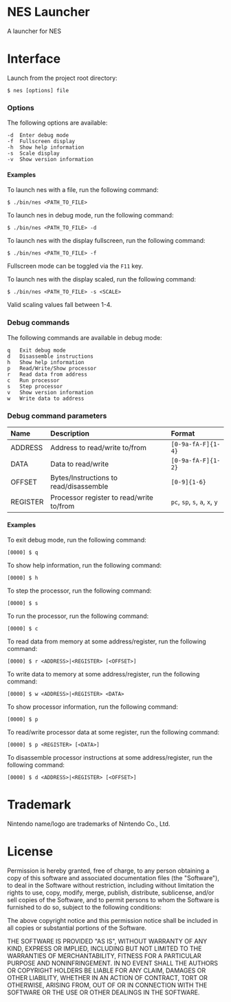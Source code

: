 NES Launcher
=

A launcher for NES

Interface
=

Launch from the project root directory:

```
$ nes [options] file
```

### Options

The following options are available:

```
-d	Enter debug mode
-f	Fullscreen display
-h	Show help information
-s	Scale display
-v	Show version information
```

#### Examples

To launch nes with a file, run the following command:

```
$ ./bin/nes <PATH_TO_FILE>
```

To launch nes in debug mode, run the following command:

```
$ ./bin/nes <PATH_TO_FILE> -d
```

To launch nes with the display fullscreen, run the following command:

```
$ ./bin/nes <PATH_TO_FILE> -f
```

Fullscreen mode can be toggled via the ```F11``` key.

To launch nes with the display scaled, run the following command:

```
$ ./bin/nes <PATH_TO_FILE> -s <SCALE>
```

Valid scaling values fall between 1-4.

### Debug commands

The following commands are available in debug mode:

```
q	Exit debug mode
d	Disassemble instructions
h	Show help information
p	Read/Write/Show processor
r	Read data from address
c	Run processor
s	Step processor
v	Show version information
w	Write data to address
```

### Debug command parameters

|Name    |Description                             |Format                                                |
|:-------|:---------------------------------------|:-----------------------------------------------------|
|ADDRESS |Address to read/write to/from           |```[0-9a-fA-F]{1-4}```                                |
|DATA    |Data to read/write                      |```[0-9a-fA-F]{1-2}```                                |
|OFFSET  |Bytes/Instructions to read/disassemble  |```[0-9]{1-6}```                                      |
|REGISTER|Processor register to read/write to/from|```pc```, ```sp```, ```s```, ```a```, ```x```, ```y```|

#### Examples

To exit debug mode, run the following command:

```
[0000] $ q
```

To show help information, run the following command:

```
[0000] $ h
```

To step the processor, run the following command:

```
[0000] $ s
```

To run the processor, run the following command:

```
[0000] $ c
```

To read data from memory at some address/register, run the following command:

```
[0000] $ r <ADDRESS>|<REGISTER> [<OFFSET>]
```

To write data to memory at some address/register, run the following command:

```
[0000] $ w <ADDRESS>|<REGISTER> <DATA>
```

To show processor information, run the following command:

```
[0000] $ p
```

To read/write processor data at some register, run the following command:

```
[0000] $ p <REGISTER> [<DATA>]
```

To disassemble processor instructions at some address/register, run the following command:

```
[0000] $ d <ADDRESS>|<REGISTER> [<OFFSET>]
```

Trademark
=

Nintendo name/logo are trademarks of Nintendo Co., Ltd.

License
=

Permission is hereby granted, free of charge, to any person obtaining a copy of this software and
associated documentation files (the "Software"), to deal in the Software without restriction,
including without limitation the rights to use, copy, modify, merge, publish, distribute,
sublicense, and/or sell copies of the Software, and to permit persons to whom the Software is
furnished to do so, subject to the following conditions:

The above copyright notice and this permission notice shall be included in all copies or
substantial portions of the Software.

THE SOFTWARE IS PROVIDED "AS IS", WITHOUT WARRANTY OF ANY KIND, EXPRESS OR IMPLIED,
INCLUDING BUT NOT LIMITED TO THE WARRANTIES OF MERCHANTABILITY, FITNESS FOR A
PARTICULAR PURPOSE AND NONINFRINGEMENT. IN NO EVENT SHALL THE AUTHORS OR
COPYRIGHT HOLDERS BE LIABLE FOR ANY CLAIM, DAMAGES OR OTHER LIABILITY, WHETHER IN
AN ACTION OF CONTRACT, TORT OR OTHERWISE, ARISING FROM, OUT OF OR IN CONNECTION
WITH THE SOFTWARE OR THE USE OR OTHER DEALINGS IN THE SOFTWARE.

